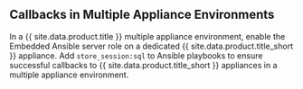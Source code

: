 ## Callbacks in Multiple Appliance Environments

In a {{ site.data.product.title }} multiple appliance environment, enable the Embedded
Ansible server role on a dedicated {{ site.data.product.title_short }} appliance. Add
`store_session:sql` to Ansible playbooks to ensure successful callbacks
to {{ site.data.product.title_short }} appliances in a multiple appliance
environment.
